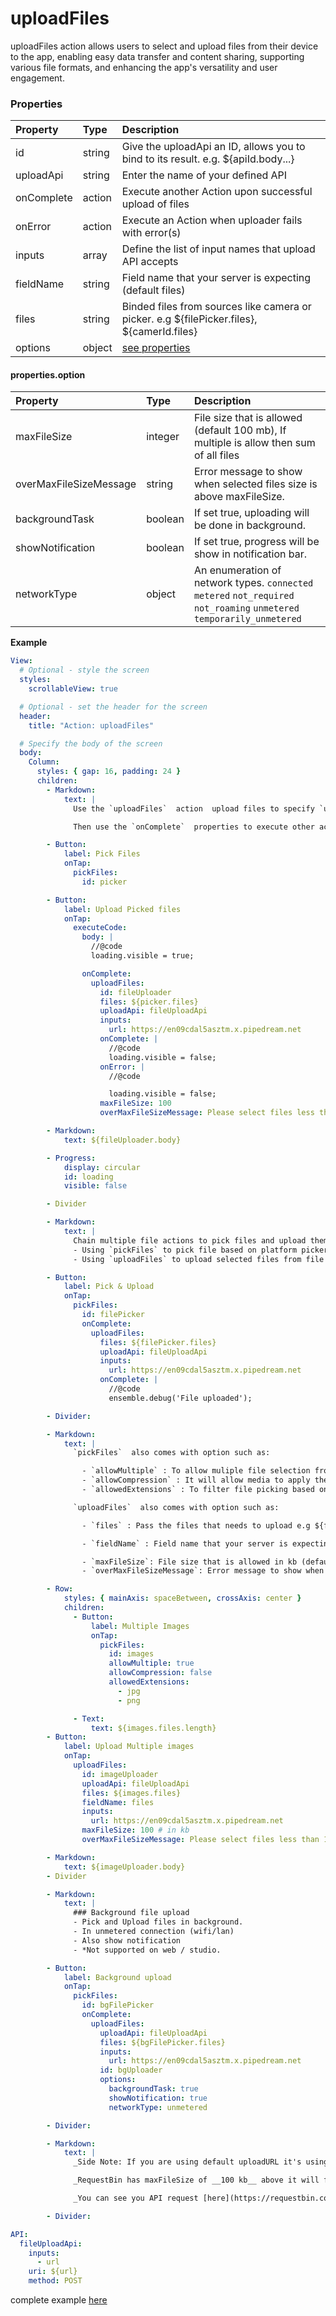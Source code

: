 # uploadFiles

uploadFiles action allows users to select and upload files from their device to the app, enabling easy data transfer and content sharing, supporting various file formats, and enhancing the app's versatility and user engagement.

### Properties

| Property   | Type   | Description                                                                                |
| :--------- | :----- | :----------------------------------------------------------------------------------------- |
| id         | string | Give the uploadApi an ID, allows you to bind to its result. e.g. ${apiId.body...}          |
| uploadApi  | string | Enter the name of your defined API                                                         |
| onComplete | action | Execute another Action upon successful upload of files                                     |
| onError    | action | Execute an Action when uploader fails with error(s)                                        |
| inputs     | array  | Define the list of input names that upload API accepts                                     |
| fieldName  | string | Field name that your server is expecting (default files)                                   |
| files      | string | Binded files from sources like camera or picker. e.g ${filePicker.files}, ${camerId.files} |
| options    | object | [see properties](#propertiesoptions)                                                       |

#### properties.option

| Property               | Type    | Description                                                                                                             |
| :--------------------- | :------ | :---------------------------------------------------------------------------------------------------------------------- |
| maxFileSize            | integer | File size that is allowed (default 100 mb), If multiple is allow then sum of all files                                  |
| overMaxFileSizeMessage | string  | Error message to show when selected files size is above maxFileSize.                                                    |
| backgroundTask         | boolean | If set true, uploading will be done in background.                                                                      |
| showNotification       | boolean | If set true, progress will be show in notification bar.                                                                 |
| networkType            | object  | An enumeration of network types. `connected` `metered` `not_required` `not_roaming` `unmetered` `temporarily_unmetered` |

**Example**



```yaml
View:
  # Optional - style the screen
  styles:
    scrollableView: true

  # Optional - set the header for the screen
  header:
    title: "Action: uploadFiles"

  # Specify the body of the screen
  body:
    Column:
      styles: { gap: 16, padding: 24 }
      children:
        - Markdown:
            text: |
              Use the `uploadFiles`  action  upload files to specify `uploadApi`. 

              Then use the `onComplete`  properties to execute other actions when upload is successful.

        - Button:
            label: Pick Files
            onTap:
              pickFiles:
                id: picker

        - Button:
            label: Upload Picked files
            onTap:
              executeCode:
                body: |
                  //@code
                  loading.visible = true;

                onComplete:
                  uploadFiles:
                    id: fileUploader
                    files: ${picker.files}
                    uploadApi: fileUploadApi
                    inputs:
                      url: https://en09cdal5asztm.x.pipedream.net
                    onComplete: |
                      //@code
                      loading.visible = false;
                    onError: |
                      //@code

                      loading.visible = false;
                    maxFileSize: 100
                    overMaxFileSizeMessage: Please select files less than 100kb

        - Markdown:
            text: ${fileUploader.body}

        - Progress:
            display: circular
            id: loading
            visible: false

        - Divider

        - Markdown:
            text: |
              Chain multiple file actions to pick files and upload them in one go
              - Using `pickFiles` to pick file based on platform picker
              - Using `uploadFiles` to upload selected files from file picker

        - Button:
            label: Pick & Upload
            onTap:
              pickFiles:
                id: filePicker
                onComplete:
                  uploadFiles:
                    files: ${filePicker.files}
                    uploadApi: fileUploadApi
                    inputs:
                      url: https://en09cdal5asztm.x.pipedream.net
                    onComplete: |
                      //@code
                      ensemble.debug('File uploaded');

        - Divider:

        - Markdown:
            text: |
              `pickFiles`  also comes with option such as:

                - `allowMultiple` : To allow muliple file selection from gallery picker default (false)
                - `allowCompression` : It will allow media to apply the default OS compression (default True)
                - `allowedExtensions` : To filter file picking based on extensions like jpg, png, pdf...

              `uploadFiles`  also comes with option such as:

                - `files` : Pass the files that needs to upload e.g ${filePicker.files}

                - `fieldName` : Field name that your server is expecting. (default files).

                - `maxFileSize`: File size that is allowed in kb (default 100 mb), If multiple is allow then sum of all files
                - `overMaxFileSizeMessage`: Error message to show when selected files size is above maxFileSize.

        - Row:
            styles: { mainAxis: spaceBetween, crossAxis: center }
            children:
              - Button:
                  label: Multiple Images
                  onTap:
                    pickFiles:
                      id: images
                      allowMultiple: true
                      allowCompression: false
                      allowedExtensions:
                        - jpg
                        - png

              - Text:
                  text: ${images.files.length}
        - Button:
            label: Upload Multiple images
            onTap:
              uploadFiles:
                id: imageUploader
                uploadApi: fileUploadApi
                files: ${images.files}
                fieldName: files
                inputs:
                  url: https://en09cdal5asztm.x.pipedream.net
                maxFileSize: 100 # in kb
                overMaxFileSizeMessage: Please select files less than 100kb

        - Markdown:
            text: ${imageUploader.body}
        - Divider

        - Markdown:
            text: |
              ### Background file upload
              - Pick and Upload files in background.
              - In unmetered connection (wifi/lan)
              - Also show notification
              - *Not supported on web / studio.

        - Button:
            label: Background upload
            onTap:
              pickFiles:
                id: bgFilePicker
                onComplete:
                  uploadFiles:
                    uploadApi: fileUploadApi
                    files: ${bgFilePicker.files}
                    inputs:
                      url: https://en09cdal5asztm.x.pipedream.net
                    id: bgUploader
                    options:
                      backgroundTask: true
                      showNotification: true
                      networkType: unmetered

        - Divider:

        - Markdown:
            text: |
              _Side Note: If you are using default uploadURL it's using RequestBin_

              _RequestBin has maxFileSize of __100 kb__ above it will fail._

              _You can see you API request [here](https://requestbin.com/r/en09cdal5asztm/2Lzx3lZ071EFF9dFKZCXJTnkJHS)_

        - Divider:

API:
  fileUploadApi:
    inputs:
      - url
    uri: ${url}
    method: POST
```



complete example [here](https://studio.ensembleui.com/app/e24402cb-75e2-404c-866c-29e6c3dd7992/screen/mvFbwP5K5yvAqTlncTga?propertyPanelEnabled=true&instantPreviewDisabled=false&editorV2Enabled=true)
